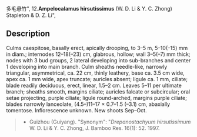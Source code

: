 多毛悬竹",
12.**Ampelocalamus hirsutissimus** (W. D. Li & Y. C. Zhong) Stapleton & D. Z. Li",

## Description
Culms caespitose, basally erect, apically drooping, to 3–5 m, 5–10(–15) mm in diam.; internodes 12–18(–23) cm, glabrous, hollow; wall 3–5(–7) mm thick; nodes with 3 bud groups, 2 lateral developing into sub-branches and center 1 developing into main branch. Culm sheaths needle-like, narrowly triangular, asymmetrical, ca. 22 cm, thinly leathery, base ca. 3.5 cm wide, apex ca. 1 mm wide, apex truncate; auricles absent; ligule ca. 1 mm, ciliate; blade readily deciduous, erect, linear, 1.5–2 cm. Leaves 5–11 per ultimate branch; sheaths smooth, margins ciliate; auricles falcate or subcircular; oral setae projecting, purple ciliate; ligule round-arched, margins purple ciliate; blades narrowly lanceolate, (4.5–)11–17 × 0.7–1.5 (–3.1) cm, abaxially tomentose. Inflorescence unknown. New shoots Sep–Oct.

> * Guizhou (Guiyang).
  "Synonym": "*Drepanostachyum hirsutissimum* W. D. Li &amp; Y. C. Zhong, J. Bamboo Res. 16(1): 52. 1997.
